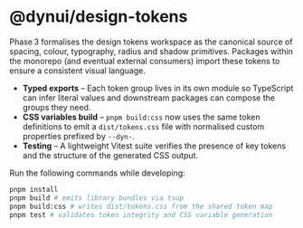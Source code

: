 # @dynui/design-tokens

Phase 3 formalises the design tokens workspace as the canonical source of
spacing, colour, typography, radius and shadow primitives. Packages within the
monorepo (and eventual external consumers) import these tokens to ensure a
consistent visual language.

- **Typed exports** – Each token group lives in its own module so TypeScript can
  infer literal values and downstream packages can compose the groups they need.
- **CSS variables build** – `pnpm build:css` now uses the same token definitions
  to emit a `dist/tokens.css` file with normalised custom properties prefixed by
  `--dyn-`.
- **Testing** – A lightweight Vitest suite verifies the presence of key tokens
  and the structure of the generated CSS output.

Run the following commands while developing:

```bash
pnpm install
pnpm build # emits library bundles via tsup
pnpm build:css # writes dist/tokens.css from the shared token map
pnpm test # validates token integrity and CSS variable generation
```
